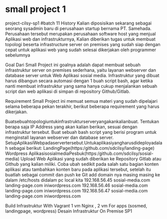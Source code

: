 # small project 1
project-cilsy-sp1 #batch 11
History Kalian diposisikan sekarang sebagai seorang sysadmin baru di perusahaan startup bernama PT. Samehada. Perusahaan tersebut merupakan perusahaan software host yang menjual Aplikasi web dan infrastrukturnya, Kalian diberikan tugas untuk membuat topologi beserta infrastructure server on premises yang sudah siap dengan cepat untuk aplikasi web yang sudah selesai dikerjakan oleh programmer sebelumnya

Goal Dari Small Project ini goalnya adalah dapat membuat sebuah infrastruktur server on premises sederhana, yaitu layanan webserver dan database server untuk Web Aplikasi sosial media. Infrastruktur yang dibuat harus dibangun secara automasi dengan 1 buah script bash, agar ketika nanti membuat infrastruktur yang sama hanya cukup menjalankan sebuah script dan web aplikasi di simpan di repository Github/Gitlab.

Requirement Small Project ini memuat semua materi yang sudah dipelajari selama beberapa pekan terakhir, berikut beberapa requirement yang harus dikerjakan.

Buatsebuahtopologiuntukinfrastrukturserveryangakankalianbuat.
Tentukan berapa saja IP Address yang akan kalian berikan, sesuai dengan infrastruktur tersebut.
Buat sebuah bash script yang berisi program untuk menginstall layanan webserver dan database server.
SetupAplikasiWebpadaservertersebut.Untukaplikasiyangharusdideployadalah sebagai berikut:
LandingPage(https:/github.com/sdcilsy/landing-page)
Wordpress
AplikasisosialmediaPesbuk(https:/github.com/sdcilsy/sosial-media)
Upload Web Aplikasi yang sudah diberikan ke Repository Gitlab atau Github yang kalian miliki.
Coba ubah sedikit pada salah satu bagian konten aplikasi atau tambahkan konten baru pada aplikasi tersebut, setelah itu buatlah sebagai commit dan push ke Git
add domain nya masing masing ke dalam /etc/hosts didalam pc local kita
192.168.56.45 sosial-media.com landing-page.com iniwordpress.com 192.168.56.46 sosial-media.com landing-page.com iniwordpress.com 192.168.56.47 sosial-media.com landing-page.com iniwordpress.com

Build Infrastruktur With Vagrant 1 vm Nginx , 2 vm For apps (sosmed, landingpage, wordpress)
Desain Infrastruktur On Premise SP1
